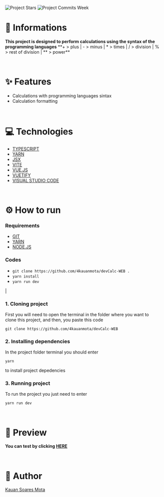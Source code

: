 ![Project Stars](https://img.shields.io/github/stars/4kauanmota/devCalc-WEB?color=1e90ff) ![Project Commits Week](https://img.shields.io/github/commit-activity/w/4kauanmota/devCalc-WEB?color=1e90ff)

# 📄 **Informations**

**This project is designed to perform calculations using the syntax of the programming languages**
**+ > plus | - > minus | \* > times | / > division | % > rest of division | ** > power\*\*

<br>

# ✨ **Features**

- Calculations with programming languages sintax
- Calculation formatting

<br>

# 💻 **Technologies**

- [TYPESCRIPT](https://www.typescriptlang.org/)
- [YARN](https://yarnpkg.com/)
- [JSX](https://pt-br.legacy.reactjs.org/docs/introducing-jsx.html)
- [VITE](https://vitejs.dev/)
- [VUE.JS](https://vuejs.org/)
- [VUETIFY](https://vuetifyjs.com/en/)
- [VISUAL STUDIO CODE](https://code.visualstudio.com/)

<br>

# ⚙️ **How to run**

### Requirements

- [GIT](https://git-scm.com/)
- [YARN](https://yarnpkg.com/)
- [NODE.JS](https://nodejs.org/en)

### Codes

- `git clone https://github.com/4kauanmota/devCalc-WEB .`
- `yarn install`
- `yarn run dev`

|

### 1. Cloning project

First you will need to open the terminal in the folder where you want to clone this project, and then, you paste this code

```
git clone https://github.com/4kauanmota/devCalc-WEB
```

### 2. Installing dependencies

In the project folder terminal you should enter

```
yarn
```

to install project depedencies

### 3. Running project

To run the project you just need to enter

```
yarn run dev
```

<br>

# 👀 **Preview**

**You can test by clicking [HERE](https://htmlpreview.github.io/?https://dev-calc-five.vercel.app/)**

<br>

# 📝 **Author**

[Kauan Soares Mota](https://github.com/4kauanmota)
